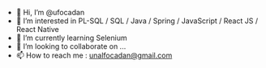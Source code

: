 - 👋 Hi, I’m @ufocadan
- 👀 I’m interested in PL-SQL / SQL / Java / Spring / JavaScript / React JS / React Native 
- 🌱 I’m currently learning Selenium
- 💞️ I’m looking to collaborate on ...
- 📫 How to reach me : unalfocadan@gmail.com

<!---
ufocadan/ufocadan is a ✨ special ✨ repository because its `README.md` (this file) appears on your GitHub profile.
You can click the Preview link to take a look at your changes.
--->
